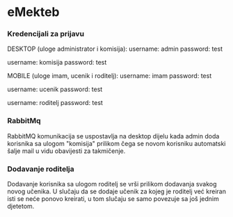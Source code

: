 # eMekteb

### Kredencijali za prijavu

DESKTOP (uloge administrator i komisija):
username: admin 
password: test

username: komisija
password: test

MOBILE (uloge imam, ucenik i roditelj):
username: imam
password: test

username: ucenik
password: test

username: roditelj
password: test

### RabbitMq
RabbitMQ komunikacija se uspostavlja na desktop dijelu kada admin doda korisnika sa ulogom "komisija" 
prilikom čega se novom korisniku automatski šalje mail u vidu obavijesti za takmičenje.

### Dodavanje roditelja
Dodavanje korisnika sa ulogom roditelj se vrši prilikom dodavanja svakog novog učenika.
U slučaju da se dodaje učenik za kojeg je roditelj već kreiran isti se neće ponovo kreirati, 
u tom slučaju se samo povezuje sa još jednim djetetom. 
